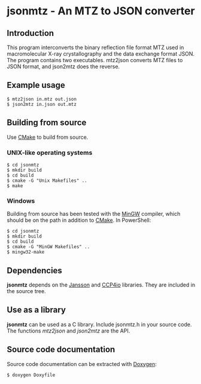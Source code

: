 jsonmtz - An MTZ to JSON converter
==================================

Introduction
------------

This program interconverts the binary reflection file
format MTZ used in macromolecular X-ray crystallography and the
data exchange format JSON. The program contains two executables.
mtz2json converts MTZ files to JSON format, and json2mtz does the reverse.

Example usage
-------------
```shell
$ mtz2json in.mtz out.json  
$ json2mtz in.json out.mtz
```

Building from source
--------------------
Use [CMake](https://cmake.org/) to build from source.

### UNIX-like operating systems
```shell
$ cd jsonmtz  
$ mkdir build  
$ cd build  
$ cmake -G "Unix Makefiles" ..  
$ make
```

### Windows
Building from source has been tested with the
[MinGW](http://mingw.org/) compiler, which should be on the path in addition
to [CMake](https://cmake.org/). In PowerShell:

```shell
$ cd jsonmtz  
$ mkdir build  
$ cd build  
$ cmake -G "MinGW Makefiles" ..  
$ mingw32-make
```

Dependencies
------------

__jsonmtz__ depends on the [Jansson](http://www.digip.org/jansson/) and
[CCP4io](http://www.ccp4.ac.uk/) libraries. They are included in the source
tree.

Use as a library
-------------------------

__jsonmtz__ can be used as a C library. Include jsonmtz.h in your source code. 
The functions _mtz2json_ and _json2mtz_ are the API.

Source code documentation
-------------------------

Source code documentation can be extracted with [Doxygen](http://www.doxygen.org/):  
```shell
$ doxygen Doxyfile
```